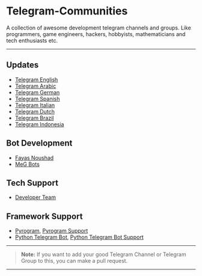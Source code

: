 # Telegram-Communities

A collection of awesome development telegram channels and groups. Like programmers, game engineers, hackers, hobbyists, mathematicians and tech enthusiasts etc.

---

## Updates

- [Telegram English](https://telegram.me/Telegram)
- [Telegram Arabic](https://telegram.me/TelegramArabia)
- [Telegram German](https://telegram.me/TelegramDE)
- [Telegram Spanish](https://telegram.me/TelegramES)
- [Telegram Italian](https://telegram.me/TelegramIT)
- [Telegram Dutch](https://telegram.me/TelegramNL)
- [Telegram Brazil](https://telegram.me/TelegramBR)
- [Telegram Indonesia](https://telegram.me/Telegramindonesia)

## Bot Development 

- [Fayas Noushad](https://telegram.me/FayasNoushad)
- [MeG Bots](https://telegram.dog/MeGBots)

## Tech Support 

- [Developer Team](https://telegram.me/TheDeveloperTeam)

## Framework Support


- [Pyrogram](https://telegram.me/Pyrogram), [Pyrogram Support](https://telegram.me/PyrogramChat)
- [Python Telegram Bot](https://telegram.me/pythontelegrambotchannel), [Python Telegram Bot Support](https://telegram.me/pythontelegrambotgroup)

---

> **Note:** If you want to add your good Telegram Channel or Telegram Group to this, you can make a pull request.

---
